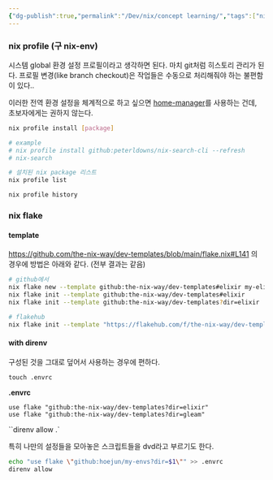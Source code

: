 ```yaml
---
{"dg-publish":true,"permalink":"/Dev/nix/concept learning/","tags":["nix","flake","direnv","nix_develop","nix_profile","nix_flake"]}
---
```



### nix profile (구 nix-env)
시스템 global 환경 설정 프로필이라고 생각하면 된다. 
마치 git처럼 히스토리 관리가 된다.
프로필 변경(like branch checkout)은 작업들은 수동으로 처리해줘야 하는 불편함이 있다..

이러한 전역 환경 설정을 체계적으로 하고 싶으면 [home-manager](https://github.com/nix-community/home-manager)를 사용하는 건데, 초보자에게는 권하지 않는다.

```sh
nix profile install [package]

# example
# nix profile install github:peterldowns/nix-search-cli --refresh
# nix-search 

# 설치된 nix package 리스트
nix profile list

nix profile history

```



### nix flake

#### template
https://github.com/the-nix-way/dev-templates/blob/main/flake.nix#L141 의 경우에 방법은 아래와 같다. (전부 결과는 같음)
```sh
# github에서 
nix flake new --template github:the-nix-way/dev-templates#elixir my-elixir 
nix flake init --template github:the-nix-way/dev-templates#elixir
nix flake init --template github:the-nix-way/dev-templates?dir=elixir

# flakehub
nix flake init --template "https://flakehub.com/f/the-nix-way/dev-templates/*#elixir"
```


#### with direnv
구성된 것을 그대로 덮어서 사용하는 경우에 편하다. 

`touch .envrc`

**.envrc**
```
use flake "github:the-nix-way/dev-templates?dir=elixir"
use flake "github:the-nix-way/dev-templates?dir=gleam"
```

``direnv allow .`



특히 나만의 설정들을 모아놓은 스크립트들을 dvd라고 부르기도 한다.

```sh
echo "use flake \"github:hoejun/my-envs?dir=$1\"" >> .envrc
direnv allow
```
